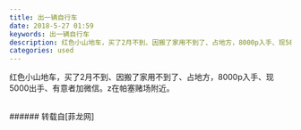 ```yaml
---
title: 出一辆自行车
date: 2018-5-27 01:59
keywords: 出一辆自行车
description: 红色小山地车，买了2月不到、因搬了家用不到了、占地方，8000p入手、现5000出手、有意者加微信。z在帕塞赌场附近。
categories: used
---
```

<td class="t_f" id="postmessage_1366636">

红色小山地车，买了2月不到、因搬了家用不到了、占地方，8000p入手、现5000出手、有意者加微信。z在帕塞赌场附近。<br/>
<img alt="" border="0" class="zoom" data-cf-modified-63f1fc93f2da5c78a693a518-="" file="http://www.flw.ph/data/appbyme/upload/image/201805/27/RjKgApfTERoo.jpg" id="aimg_MG2ln" lazyloadthumb="1" onclick="" onmouseover="" src="http://www.flw.ph/data/appbyme/upload/image/201805/27/RjKgApfTERoo.jpg"/><br/>
<br/>
</td>
###### 转载自[菲龙网]
